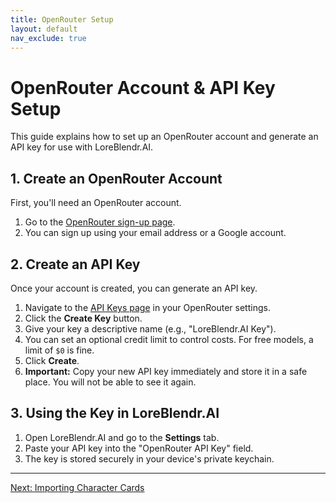 ```yaml
---
title: OpenRouter Setup
layout: default
nav_exclude: true
---
```


# OpenRouter Account & API Key Setup

This guide explains how to set up an OpenRouter account and generate an API key for use with LoreBlendr.AI.

## 1. Create an OpenRouter Account

First, you'll need an OpenRouter account.

1.  Go to the [OpenRouter sign-up page](https://accounts.openrouter.ai/sign-up).
2.  You can sign up using your email address or a Google account.

## 2. Create an API Key

Once your account is created, you can generate an API key.

1.  Navigate to the [API Keys page](https://openrouter.ai/settings/keys) in your OpenRouter settings.
2.  Click the **Create Key** button.
3.  Give your key a descriptive name (e.g., "LoreBlendr.AI Key").
4.  You can set an optional credit limit to control costs. For free models, a limit of `$0` is fine.
5.  Click **Create**.
6.  **Important:** Copy your new API key immediately and store it in a safe place. You will not be able to see it again.

## 3. Using the Key in LoreBlendr.AI

1.  Open LoreBlendr.AI and go to the **Settings** tab.
2.  Paste your API key into the "OpenRouter API Key" field.
3.  The key is stored securely in your device's private keychain.

---
[Next: Importing Character Cards](./importing-character-cards.html)
